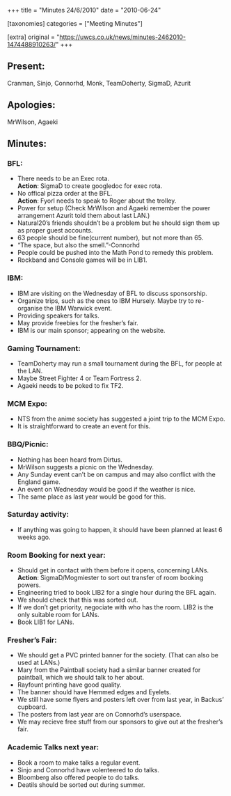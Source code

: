 +++
title = "Minutes 24/6/2010"
date = "2010-06-24"

[taxonomies]
categories = ["Meeting Minutes"]

[extra]
original = "https://uwcs.co.uk/news/minutes-2462010-1474488910263/"
+++

## Present:

Cranman, Sinjo, Connorhd, Monk, TeamDoherty, SigmaD, Azurit

## Apologies:

MrWilson, Agaeki

## Minutes:

### BFL:

  - There needs to be an Exec rota.  
    **Action**: SigmaD to create googledoc for exec rota.
  - No offical pizza order at the BFL.  
    **Action**: Fyorl needs to speak to Roger about the trolley.
  - Power for setup (Check MrWilson and Agaeki remember the power arrangement Azurit told them about last LAN.)
  - Natural20’s friends shouldn’t be a problem but he should sign them up as proper guest accounts.
  - 63 people should be fine(current number), but not more than 65.
  - “The space, but also the smell.”-Connorhd
  - People could be pushed into the Math Pond to remedy this problem.
  - Rockband and Console games will be in LIB1.

### IBM:

  - IBM are visiting on the Wednesday of BFL to discuss sponsorship.
  - Organize trips, such as the ones to IBM Hursely. Maybe try to re-organise the IBM Warwick event.
  - Providing speakers for talks.
  - May provide freebies for the fresher’s fair.
  - IBM is our main sponsor; appearing on the website.

### Gaming Tournament:

  - TeamDoherty may run a small tournament during the BFL, for people at the LAN.
  - Maybe Street Fighter 4 or Team Fortress 2.
  - Agaeki needs to be poked to fix TF2.

### MCM Expo:

  - NTS from the anime society has suggested a joint trip to the MCM Expo.
  - It is straightforward to create an event for this.

### BBQ/Picnic:

  - Nothing has been heard from Dirtus.
  - MrWilson suggests a picnic on the Wednesday.
  - Any Sunday event can’t be on campus and may also conflict with the England game.
  - An event on Wednesday would be good if the weather is nice.
  - The same place as last year would be good for this.

### Saturday activity:

  - If anything was going to happen, it should have been planned at least 6 weeks ago.

### Room Booking for next year:

  - Should get in contact with them before it opens, concerning LANs.  
    **Action**: SigmaD/Mogmiester to sort out transfer of room booking powers.
  - Engineering tried to book LIB2 for a single hour during the BFL again.
  - We should check that this was sorted out.
  - If we don’t get priority, negociate with who has the room. LIB2 is the only suitable room for LANs.
  - Book LIB1 for LANs.

### Fresher’s Fair:

  - We should get a PVC printed banner for the society. (That can also be used at LANs.)
  - Mary from the Paintball society had a similar banner created for paintball, which we should talk to her about.
  - Rayfount printing have good quality.
  - The banner should have Hemmed edges and Eyelets.
  - We still have some flyers and posters left over from last year, in Backus’ cupboard.
  - The posters from last year are on Connorhd’s userspace.
  - We may recieve free stuff from our sponsors to give out at the fresher’s fair.

### Academic Talks next year:

  - Book a room to make talks a regular event.
  - Sinjo and Connorhd have volenteered to do talks.
  - Bloomberg also offered people to do talks.
  - Deatils should be sorted out during summer.

